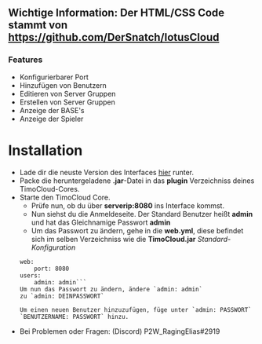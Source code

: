 ## Wichtige Information: Der HTML/CSS Code stammt von https://github.com/DerSnatch/IotusCloud

### Features

- Konfigurierbarer Port
- Hinzufügen von Benutzern
- Editieren von Server Gruppen
- Erstellen von Server Gruppen
- Anzeige der BASE's
- Anzeige der Spieler

# Installation

- Lade dir die neuste Version des Interfaces [hier](https://github.com/RagingElias/TimoCloudWeb/releases/latest "hier") runter.
- Packe die heruntergeladene **.jar**-Datei in das **plugin** Verzeichniss deines TimoCloud-Cores.
- Starte den TimoCloud Core.
	- Prüfe nun, ob du über **serverip:8080** ins Interface kommst.
	- Nun siehst du die Anmeldeseite. Der Standard Benutzer heißt **admin** und hat das Gleichnamige Passwort **admin**
	- Um das Passwort zu ändern, gehe in die **web.yml**, diese befindet sich im selben Verzeichniss wie die **TimoCloud.jar**
	*Standard-Konfiguration*
	```
	web:
        port: 8080
    users:
        admin: admin```
	Um nun das Passwort zu ändern, ändere `admin: admin` 
	zu `admin: DEINPASSWORT`
	
	Um einen neuen Benutzer hinzuzufügen, füge unter `admin: PASSWORT` `BENUTZERNAME: PASSWORT` hinzu.
	
- Bei Problemen oder Fragen: (Discord) P2W_RagingElias#2919



